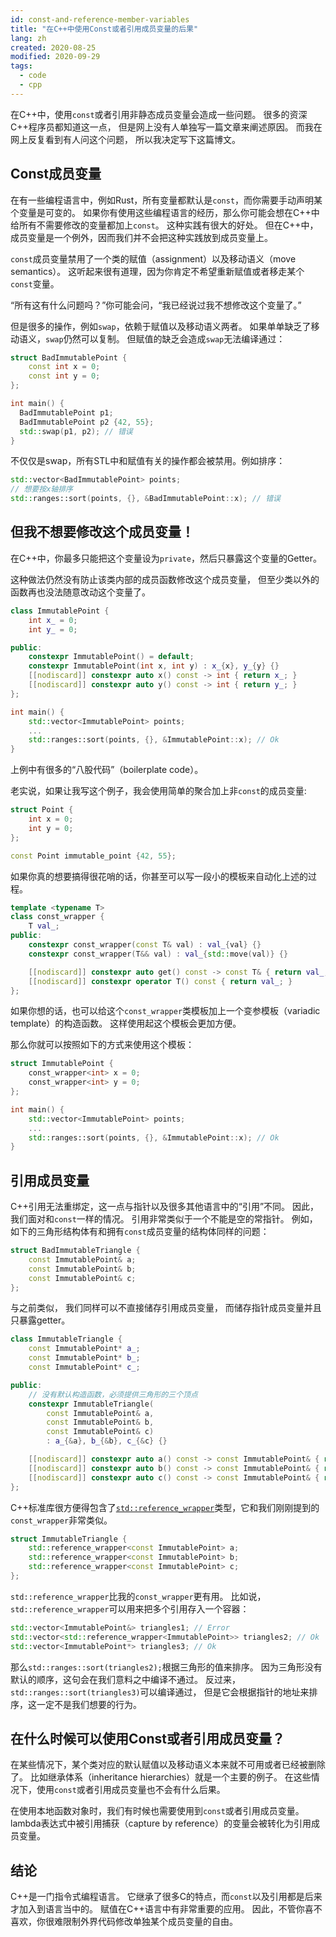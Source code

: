 ```yaml
---
id: const-and-reference-member-variables
title: "在C++中使用Const或者引用成员变量的后果"
lang: zh
created: 2020-08-25
modified: 2020-09-29
tags:
  - code
  - cpp
---
```


在C++中，使用`const`或者引用非静态成员变量会造成一些问题。
很多的资深C++程序员都知道这一点，
但是网上没有人单独写一篇文章来阐述原因。
而我在网上反复看到有人问这个问题，
所以我决定写下这篇博文。

## Const成员变量

在有一些编程语言中，例如Rust，所有变量都默认是`const`，而你需要手动声明某个变量是可变的。
如果你有使用这些编程语言的经历，那么你可能会想在C++中给所有不需要修改的变量都加上`const`。
这种实践有很大的好处。
但在C++中，成员变量是一个例外，因而我们并不会把这种实践放到成员变量上。

`const`成员变量禁用了一个类的赋值（assignment）以及移动语义（move semantics）。
这听起来很有道理，因为你肯定不希望重新赋值或者移走某个`const`变量。

“所有这有什么问题吗？”你可能会问，“我已经说过我不想修改这个变量了。”

但是很多的操作，例如`swap`，依赖于赋值以及移动语义两者。
如果单单缺乏了移动语义，`swap`仍然可以复制。
但赋值的缺乏会造成`swap`无法编译通过：

```cpp
struct BadImmutablePoint {
    const int x = 0;
    const int y = 0;
};

int main() {
  BadImmutablePoint p1;
  BadImmutablePoint p2 {42, 55};
  std::swap(p1, p2); // 错误
}
```

不仅仅是swap，所有STL中和赋值有关的操作都会被禁用。例如排序：

```cpp
std::vector<BadImmutablePoint> points;
// 想要按x轴排序
std::ranges::sort(points, {}, &BadImmutablePoint::x); // 错误
```

## 但我不想要修改这个成员变量！

在C++中，你最多只能把这个变量设为`private`，然后只暴露这个变量的Getter。

这种做法仍然没有防止该类内部的成员函数修改这个成员变量，
但至少类以外的函数再也没法随意改动这个变量了。

```cpp
class ImmutablePoint {
    int x_ = 0;
    int y_ = 0;

public:
    constexpr ImmutablePoint() = default;
    constexpr ImmutablePoint(int x, int y) : x_{x}, y_{y} {}
    [[nodiscard]] constexpr auto x() const -> int { return x_; }
    [[nodiscard]] constexpr auto y() const -> int { return y_; }
};

int main() {
    std::vector<ImmutablePoint> points;
    ...
    std::ranges::sort(points, {}, &ImmutablePoint::x); // Ok
}
```

上例中有很多的“八股代码”（boilerplate code）。

老实说，如果让我写这个例子，我会使用简单的聚合加上非`const`的成员变量:

```cpp
struct Point {
    int x = 0;
    int y = 0;
};

const Point immutable_point {42, 55};
```

如果你真的想要搞得很花哨的话，你甚至可以写一段小的模板来自动化上述的过程。

```cpp
template <typename T>
class const_wrapper {
    T val_;
public:
    constexpr const_wrapper(const T& val) : val_{val} {}
    constexpr const_wrapper(T&& val) : val_{std::move(val)} {}

    [[nodiscard]] constexpr auto get() const -> const T& { return val_; }
    [[nodiscard]] constexpr operator T() const { return val_; }
};
```

<aside class="side-note">

如果你想的话，也可以给这个`const_wrapper`类模板加上一个变参模板（variadic template）的构造函数。
这样使用起这个模板会更加方便。

</aside>

那么你就可以按照如下的方式来使用这个模板：

```cpp
struct ImmutablePoint {
    const_wrapper<int> x = 0;
    const_wrapper<int> y = 0;
};

int main() {
    std::vector<ImmutablePoint> points;
    ...
    std::ranges::sort(points, {}, &ImmutablePoint::x); // Ok
}
```

## 引用成员变量

C++引用无法重绑定，这一点与指针以及很多其他语言中的“引用”不同。
因此，我们面对和`const`一样的情况。
引用非常类似于一个不能是空的常指针。
例如，如下的三角形结构体有和拥有`const`成员变量的结构体同样的问题：

```cpp
struct BadImmutableTriangle {
    const ImmutablePoint& a;
    const ImmutablePoint& b;
    const ImmutablePoint& c;
};
```

与之前类似，
我们同样可以不直接储存引用成员变量，
而储存指针成员变量并且只暴露getter。

```cpp
class ImmutableTriangle {
    const ImmutablePoint* a_;
    const ImmutablePoint* b_;
    const ImmutablePoint* c_;

public:
    // 没有默认构造函数，必须提供三角形的三个顶点
    constexpr ImmutableTriangle(
        const ImmutablePoint& a,
        const ImmutablePoint& b,
        const ImmutablePoint& c)
        : a_{&a}, b_{&b}, c_{&c} {}

    [[nodiscard]] constexpr auto a() const -> const ImmutablePoint& { return *a_; }
    [[nodiscard]] constexpr auto b() const -> const ImmutablePoint& { return *b_; }
    [[nodiscard]] constexpr auto c() const -> const ImmutablePoint& { return *c_; }
};
```

C++标准库很方便得包含了[`std::reference_wrapper`](https://zh.cppreference.com/w/cpp/utility/functional/reference_wrapper)类型，它和我们刚刚提到的`const_wrapper`非常类似。

```cpp
struct ImmutableTriangle {
    std::reference_wrapper<const ImmutablePoint> a;
    std::reference_wrapper<const ImmutablePoint> b;
    std::reference_wrapper<const ImmutablePoint> c;
};
```

`std::reference_wrapper`比我的`const_wrapper`更有用。
比如说，`std::reference_wrapper`可以用来把多个引用存入一个容器：

```cpp
std::vector<ImmutablePoint&> triangles1; // Error
std::vector<std::reference_wrapper<ImmutablePoint>> triangles2; // Ok
std::vector<ImmutablePoint*> triangles3; // Ok
```

那么`std::ranges::sort(triangles2);`根据三角形的值来排序。
因为三角形没有默认的顺序，这句会在我们意料之中编译不通过。
反过来，`std::ranges::sort(triangles3)`可以编译通过，
但是它会根据指针的地址来排序，这一定不是我们想要的行为。

## 在什么时候可以使用Const或者引用成员变量？

在某些情况下，某个类对应的默认赋值以及移动语义本来就不可用或者已经被删除了。
比如继承体系（inheritance hierarchies）就是一个主要的例子。
在这些情况下，使用`const`或者引用成员变量也不会有什么后果。

在使用本地函数对象时，我们有时候也需要使用到`const`或者引用成员变量。
lambda表达式中被引用捕获（capture by reference）的变量会被转化为引用成员变量。

## 结论

C++是一门指令式编程语言。
它继承了很多C的特点，而`const`以及引用都是后来才加入到语言当中的。
赋值在C++语言中有非常重要的应用。
因此，不管你喜不喜欢，你很难限制外界代码修改单独某个成员变量的自由。
